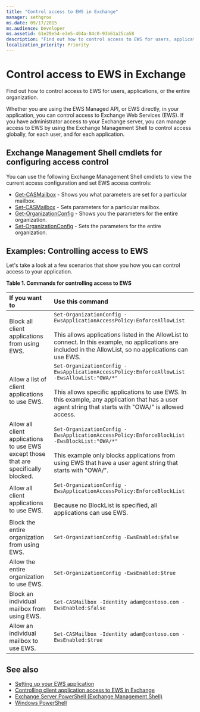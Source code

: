 ```yaml
---
title: "Control access to EWS in Exchange"
manager: sethgros
ms.date: 09/17/2015
ms.audience: Developer
ms.assetid: 61e29e54-e3e5-404a-84c0-93b61a25ca58
description: "Find out how to control access to EWS for users, applications, or the entire organization."
localization_priority: Priority
---
```


# Control access to EWS in Exchange

Find out how to control access to EWS for users, applications, or the entire organization.
  
Whether you are using the EWS Managed API, or EWS directly, in your application, you can control access to Exchange Web Services (EWS). If you have administrator access to your Exchange server, you can manage access to EWS by using the Exchange Management Shell to control access globally, for each user, and for each application.
  
## Exchange Management Shell cmdlets for configuring access control
<a name="bk_Cmdlets"> </a>

You can use the following Exchange Management Shell cmdlets to view the current access configuration and set EWS access controls:
  
- [Get-CASMailbox](http://technet.microsoft.com/en-us/library/bb124754.aspx) - Shows you what parameters are set for a particular mailbox.   
- [Set-CASMailbox](http://technet.microsoft.com/en-us/library/bb125264.aspx) - Sets parameters for a particular mailbox.    
- [Get-OrganizationConfig](http://technet.microsoft.com/en-us/library/aa997571.aspx) - Shows you the parameters for the entire organization.    
- [Set-OrganizationConfig](http://technet.microsoft.com/en-us/library/aa997443.aspx) - Sets the parameters for the entire organization. 

<a name="bk_Examples"> </a>

## Examples: Controlling access to EWS

Let's take a look at a few scenarios that show you how you can control access to your application.
  
**Table 1. Commands for controlling access to EWS**

|If you want to |Use this command|
|:-----|:-----|
|Block all client applications from using EWS. | `Set-OrganizationConfig -EwsApplicationAccessPolicy:EnforceAllowList`<br/><br/>This allows applications listed in the AllowList to connect. In this example, no applications are included in the AllowList, so no applications can use EWS. |
|Allow a list of client applications to use EWS. | `Set-OrganizationConfig -EwsApplicationAccessPolicy:EnforceAllowList -EwsAllowList:"OWA/*"`<br/><br/>This allows specific applications to use EWS. In this example, any application that has a user agent string that starts with "OWA/" is allowed access. |
|Allow all client applications to use EWS except those that are specifically blocked. | `Set-OrganizationConfig -EwsApplicationAccessPolicy:EnforceBlockList -EwsBlockList:"OWA/*"`<br/> <br/>This example only blocks applications from using EWS that have a user agent string that starts with "OWA/". |
|Allow all client applications to use EWS. | `Set-OrganizationConfig -EwsApplicationAccessPolicy:EnforceBlockList` <br/><br/> Because no BlockList is specified, all applications can use EWS. |
|Block the entire organization from using EWS. | `Set-OrganizationConfig -EwsEnabled:$false` |
|Allow the entire organization to use EWS. | `Set-OrganizationConfig -EwsEnabled:$true`|
|Block an individual mailbox from using EWS. | `Set-CASMailbox -Identity adam@contoso.com -EwsEnabled:$false`|
|Allow an individual mailbox to use EWS. | `Set-CASMailbox -Identity adam@contoso.com -EwsEnabled:$true`|
   
## See also

- [Setting up your EWS application](setting-up-your-ews-application.md)    
- [Controlling client application access to EWS in Exchange](controlling-client-application-access-to-ews-in-exchange.md)   
- [Exchange Server PowerShell (Exchange Management Shell)](https://docs.microsoft.com/en-us/powershell/exchange/exchange-server/exchange-management-shell?view=exchange-ps) 
- [Windows PowerShell](http://msdn.microsoft.com/en-us/library/dd835506%28v=vs.85%29.aspx)
    

